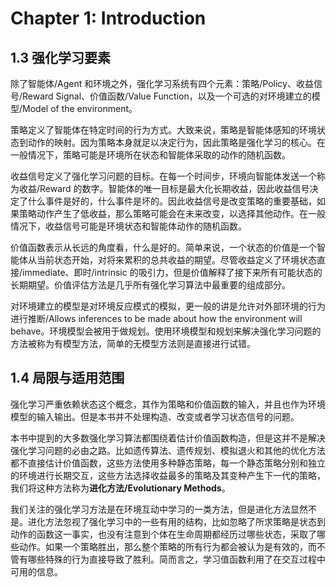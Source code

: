 # Chapter 1: Introduction

## 1.3 强化学习要素

除了智能体/Agent 和环境之外，强化学习系统有四个元素：策略/Policy、收益信号/Reward Signal、价值函数/Value Function，以及一个可选的对环境建立的模型/Model of the environment。

策略定义了智能体在特定时间的行为方式。大致来说，策略是智能体感知的环境状态到动作的映射。因为策略本身就足以决定行为，因此策略是强化学习的核心。在一般情况下，策略可能是环境所在状态和智能体采取的动作的随机函数。

收益信号定义了强化学习问题的目标。在每一个时间步，环境向智能体发送一个称为收益/Reward 的数字。智能体的唯一目标是最大化长期收益，因此收益信号决定了什么事件是好的，什么事件是坏的。因此收益信号是改变策略的重要基础，如果策略动作产生了低收益，那么策略可能会在未来改变，以选择其他动作。在一般情况下，收益信号可能是环境状态和智能体动作的随机函数。

价值函数表示从长远的角度看，什么是好的。简单来说，一个状态的价值是一个智能体从当前状态开始，对将来累积的总共收益的期望。尽管收益定义了环境状态直接/immediate、即时/intrinsic 的吸引力，但是价值解释了接下来所有可能状态的长期期望。价值评估方法是几乎所有强化学习算法中最重要的组成部分。

对环境建立的模型是对环境反应模式的模拟，更一般的讲是允许对外部环境的行为进行推断/Allows inferences to be made about how the environment will behave。环境模型会被用于做规划。使用环境模型和规划来解决强化学习问题的方法被称为有模型方法，简单的无模型方法则是直接进行试错。

## 1.4 局限与适用范围

强化学习严重依赖状态这个概念，其作为策略和价值函数的输入，并且也作为环境模型的输入输出。但是本书并不处理构造、改变或者学习状态信号的问题。

本书中提到的大多数强化学习算法都围绕着估计价值函数构造，但是这并不是解决强化学习问题的必由之路。比如遗传算法、遗传规划、模拟退火和其他的优化方法都不直接估计价值函数，这些方法使用多种静态策略，每一个静态策略分别和独立的环境进行长期交互，这些方法选择收益最多的策略及其变种产生下一代的策略，我们将这种方法称为**进化方法/Evolutionary Methods**。

我们关注的强化学习方法是在环境互动中学习的一类方法，但是进化方法显然不是。进化方法忽视了强化学习中的一些有用的结构，比如忽略了所求策略是状态到动作的函数这一事实，也没有注意到个体在生命周期都经历过哪些状态，采取了哪些动作。如果一个策略胜出，那么整个策略的所有行为都会被认为是有效的，而不管有哪些特殊的行为直接导致了胜利。简而言之，学习值函数利用了在交互过程中可用的信息。



